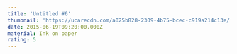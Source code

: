 ```yaml
---
title: 'Untitled #6'
thumbnail: 'https://ucarecdn.com/a025b828-2309-4b75-bcec-c919a214c13e/'
date: 2015-06-19T09:20:00.000Z
material: Ink on paper
rating: 5
---
```


